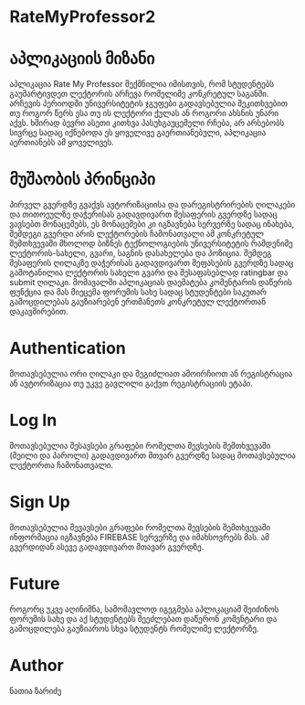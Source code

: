 # RateMyProfessor2
# აპლიკაციის მიზანი
აპლიკაცია Rate My Professor შექმნილია იმისთვის, რომ სტუდენტებს გაუმარტივდეთ ლექტორის არჩევა რომელიმე კონკრეტულ საგანში. 
არჩევის პერიოდში უნივერსიტეტის ჯგუფები გადავსებულია შეკითხვებით თუ როგორ წერს ესა თუ ის ლექტორი ქულას ან როგორი ახსნის უნარი აქვს. 
ხშირად ბევრი ასეთი კითხვა პასუხგაუცემელი რჩება, არ არსებობს სივრცე სადაც იქნებოდა ეს ყოველივე გაერთიანებული, აპლიკაცია აერთიანებს ამ ყოველივეს. 
# მუშაობის პრინციპი
პირველ გვერდზე გვაქვს ავტორიზაციისა და დარეგისტრირების ღილაკები და თითოეულზე დაჭერისას გადავდივართ შესაფერის გვერდზე სადაც ვავსებთ მონაცემებს, ეს მონაცემები კი იგზავნება სერვერზე სადაც ინახება,
შემდეგი გვერდი არის ლექტორების ჩამონათვალი ამ კონკრეტულ შემთხვევაში მხოლოდ ბიზნეს ტექნოლოგიების უნივერსიტეტის რამდენიმე ლექტორის-სახელი, გვარი, საგნის დასახელება და პოზიცია. შემდეგ
შესაფერის ღილაკზე დაჭერისას გადავდივართ შეფასების გვერდზე სადაც გამოტანილია ლექტორის სახელი გვარი და შესაფასებლად ratingbar და submit ღილაკი. 
მომავალში აპლიკაციას დაემატება კომენტარის დაწერის ფუნქცია და მას მიეცემა ფორუმის სახე სადაც სტუდენტები საკუთარ გამოცდილებას გაუზიარებენ ერთმანეთს კონკრეტულ ლექტორთან დაკავშირებით.
# Authentication 
მოთავსებულია ორი ღილაკი და შეგიძლიათ ამოირჩიოთ ან რეგისტრაცია ან ავტორიზაცია თუ უკვე გავლილი გაქვთ რეგისტრაციის ეტაპი.
# Log In 
მოთავსებულია შესავსები გრაფები რომელთა შევსების შემთხვევაში (მეილი და პაროლი) გადავდივართ მთვარ გვერდზე სადაც მოთავსებულია ლექტორთა ჩამონათვალი.
# Sign Up
მოთავსებულია შევავსები გრაფები რომელთა შევსების შემთხვევაში ინფორმაცია იგზავნება FIREBASE სერვერზე და იმახსოვრებს მას. ამ გვერდიდან ასევე გადავდივართ მთავარ გვერდზე.
# Future
როგორც უკვე აღინიშნა, სამომავლოდ იგეგმება აპლიკაციამ შეიძინოს ფორუმის სახე და აქ სტუდენტებს შეეძლებათ დაწერონ კომენტარი და გამოცდილება გაუზიაროს სხვა სტუდენტს რომელიმე ლექტორზე.
# Author
ნათია ზარიძე
